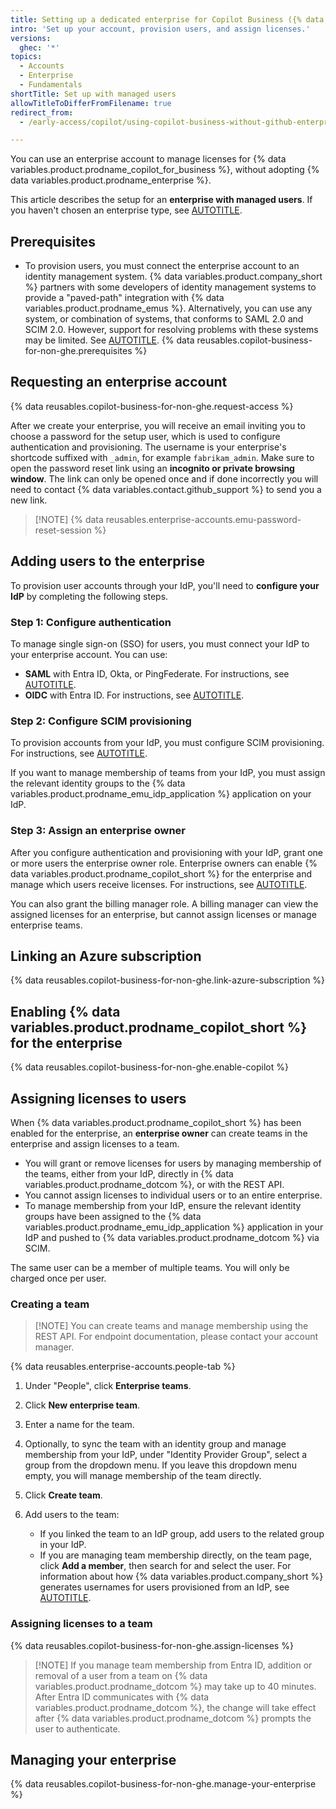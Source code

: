 ```yaml
---
title: Setting up a dedicated enterprise for Copilot Business ({% data variables.product.prodname_emus %})
intro: 'Set up your account, provision users, and assign licenses.'
versions:
  ghec: '*'
topics:
  - Accounts
  - Enterprise
  - Fundamentals
shortTitle: Set up with managed users
allowTitleToDifferFromFilename: true
redirect_from:
  - /early-access/copilot/using-copilot-business-without-github-enterprise-managed-users

---
```


You can use an enterprise account to manage licenses for {% data variables.product.prodname_copilot_for_business %}, without adopting {% data variables.product.prodname_enterprise %}.

This article describes the setup for an **enterprise with managed users**. If you haven't chosen an enterprise type, see [AUTOTITLE](/admin/copilot-business-only/about-enterprise-accounts-for-copilot-business).

## Prerequisites

* To provision users, you must connect the enterprise account to an identity management system. {% data variables.product.company_short %} partners with some developers of identity management systems to provide a "paved-path" integration with {% data variables.product.prodname_emus %}. Alternatively, you can use any system, or combination of systems, that conforms to SAML 2.0 and SCIM 2.0. However, support for resolving problems with these systems may be limited. See [AUTOTITLE](/admin/identity-and-access-management/understanding-iam-for-enterprises/about-enterprise-managed-users#identity-management-systems).
{% data reusables.copilot-business-for-non-ghe.prerequisites %}

## Requesting an enterprise account

{% data reusables.copilot-business-for-non-ghe.request-access %}

After we create your enterprise, you will receive an email inviting you to choose a password for the setup user, which is used to configure authentication and provisioning. The username is your enterprise's shortcode suffixed with `_admin`, for example `fabrikam_admin`. Make sure to open the password reset link using an **incognito or private browsing window**. The link can only be opened once and if done incorrectly you will need to contact {% data variables.contact.github_support %} to send you a new link.

>[!NOTE] {% data reusables.enterprise-accounts.emu-password-reset-session %}

## Adding users to the enterprise

To provision user accounts through your IdP, you'll need to **configure your IdP** by completing the following steps.

### Step 1: Configure authentication

To manage single sign-on (SSO) for users, you must connect your IdP to your enterprise account. You can use:
* **SAML** with Entra ID, Okta, or PingFederate. For instructions, see [AUTOTITLE](/admin/identity-and-access-management/configuring-authentication-for-enterprise-managed-users/configuring-saml-single-sign-on-for-enterprise-managed-users).
* **OIDC** with Entra ID. For instructions, see [AUTOTITLE](/admin/identity-and-access-management/configuring-authentication-for-enterprise-managed-users/configuring-oidc-for-enterprise-managed-users).

### Step 2: Configure SCIM provisioning

To provision accounts from your IdP, you must configure SCIM provisioning. For instructions, see [AUTOTITLE](/admin/identity-and-access-management/provisioning-user-accounts-for-enterprise-managed-users/configuring-scim-provisioning-for-enterprise-managed-users).

If you want to manage membership of teams from your IdP, you must assign the relevant identity groups to the {% data variables.product.prodname_emu_idp_application %} application on your IdP.

### Step 3: Assign an enterprise owner

After you configure authentication and provisioning with your IdP, grant one or more users the enterprise owner role. Enterprise owners can enable {% data variables.product.prodname_copilot_short %} for the enterprise and manage which users receive licenses. For instructions, see [AUTOTITLE](/admin/identity-and-access-management/provisioning-user-accounts-for-enterprise-managed-users/configuring-scim-provisioning-for-enterprise-managed-users#assigning-users-and-groups).

You can also grant the billing manager role. A billing manager can view the assigned licenses for an enterprise, but cannot assign licenses or manage enterprise teams.

## Linking an Azure subscription

{% data reusables.copilot-business-for-non-ghe.link-azure-subscription %}

## Enabling {% data variables.product.prodname_copilot_short %} for the enterprise

{% data reusables.copilot-business-for-non-ghe.enable-copilot %}

## Assigning licenses to users

When {% data variables.product.prodname_copilot_short %} has been enabled for the enterprise, an **enterprise owner** can create teams in the enterprise and assign licenses to a team.

* You will grant or remove licenses for users by managing membership of the teams, either from your IdP, directly in {% data variables.product.prodname_dotcom %}, or with the REST API.
* You cannot assign licenses to individual users or to an entire enterprise.
* To manage membership from your IdP, ensure the relevant identity groups have been assigned to the {% data variables.product.prodname_emu_idp_application %} application in your IdP and pushed to {% data variables.product.prodname_dotcom %} via SCIM.

The same user can be a member of multiple teams. You will only be charged once per user.

### Creating a team

> [!NOTE] You can create teams and manage membership using the REST API. For endpoint documentation, please contact your account manager.

{% data reusables.enterprise-accounts.people-tab %}
1. Under "People", click **Enterprise teams**.
1. Click **New enterprise team**.
1. Enter a name for the team.
1. Optionally, to sync the team with an identity group and manage membership from your IdP, under "Identity Provider Group", select a group from the dropdown menu. If you leave this dropdown menu empty, you will manage membership of the team directly.
1. Click **Create team**.
1. Add users to the team:

   * If you linked the team to an IdP group, add users to the related group in your IdP.
   * If you are managing team membership directly, on the team page, click **Add a member**, then search for and select the user. For information about how {% data variables.product.company_short %} generates usernames for users provisioned from an IdP, see [AUTOTITLE](/admin/identity-and-access-management/iam-configuration-reference/username-considerations-for-external-authentication#about-usernames-for-managed-user-accounts).

### Assigning licenses to a team

{% data reusables.copilot-business-for-non-ghe.assign-licenses %}

> [!NOTE] If you manage team membership from Entra ID, addition or removal of a user from a team on {% data variables.product.prodname_dotcom %} may take up to 40 minutes. After Entra ID communicates with {% data variables.product.prodname_dotcom %}, the change will take effect after {% data variables.product.prodname_dotcom %} prompts the user to authenticate.

## Managing your enterprise

{% data reusables.copilot-business-for-non-ghe.manage-your-enterprise %}
